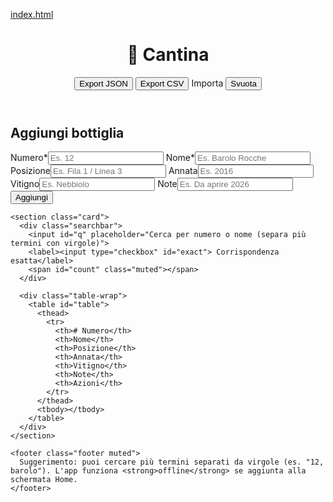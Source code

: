 [index.html](https://github.com/user-attachments/files/22258822/index.html)
<!doctype html>
<html lang="it">
<head>
  <meta charset="utf-8">
  <meta name="viewport" content="width=device-width, initial-scale=1">
  <title>Cantina 🍷</title>
  <meta name="apple-mobile-web-app-capable" content="yes">
  <meta name="apple-mobile-web-app-status-bar-style" content="default">
  <meta name="apple-mobile-web-app-title" content="Cantina">
  <link rel="manifest" href="manifest.webmanifest">
  <link rel="icon" href="icons/icon-192.png">
  <link rel="apple-touch-icon" href="icons/icon-192.png">
  <link rel="stylesheet" href="styles.css">
  <meta name="theme-color" content="#ffffff">
</head>
<body>
  <header class="topbar">
    <h1>🍷 Cantina</h1>
    <div class="actions">
      <button id="export-json">Export JSON</button>
      <button id="export-csv">Export CSV</button>
      <label class="import-btn">
        Importa
        <input id="import-file" type="file" accept=".json,.csv" hidden>
      </label>
      <button id="clear">Svuota</button>
    </div>
  </header>

  <main class="container">
    <section class="card">
      <h2>Aggiungi bottiglia</h2>
      <div class="grid">
        <label>Numero*<input id="f-number" placeholder="Es. 12"></label>
        <label>Nome*<input id="f-name" placeholder="Es. Barolo Rocche"></label>
        <label>Posizione<input id="f-location" placeholder="Es. Fila 1 / Linea 3"></label>
        <label>Annata<input id="f-vintage" placeholder="Es. 2016"></label>
        <label>Vitigno<input id="f-grape" placeholder="Es. Nebbiolo"></label>
        <label class="wide">Note<input id="f-notes" placeholder="Es. Da aprire 2026"></label>
        <div class="wide">
          <button id="add" class="primary">Aggiungi</button>
        </div>
      </div>
    </section>

    <section class="card">
      <div class="searchbar">
        <input id="q" placeholder="Cerca per numero o nome (separa più termini con virgole)">
        <label><input type="checkbox" id="exact"> Corrispondenza esatta</label>
        <span id="count" class="muted"></span>
      </div>

      <div class="table-wrap">
        <table id="table">
          <thead>
            <tr>
              <th># Numero</th>
              <th>Nome</th>
              <th>Posizione</th>
              <th>Annata</th>
              <th>Vitigno</th>
              <th>Note</th>
              <th>Azioni</th>
            </tr>
          </thead>
          <tbody></tbody>
        </table>
      </div>
    </section>

    <footer class="footer muted">
      Suggerimento: puoi cercare più termini separati da virgole (es. "12, barolo"). L'app funziona <strong>offline</strong> se aggiunta alla schermata Home.
    </footer>
  </main>

  <script src="app.js"></script>
  <script>
    if ('serviceWorker' in navigator) {
      window.addEventListener('load', () => {
        navigator.serviceWorker.register('./sw.js');
      });
    }
  </script>
</body>
</html>
